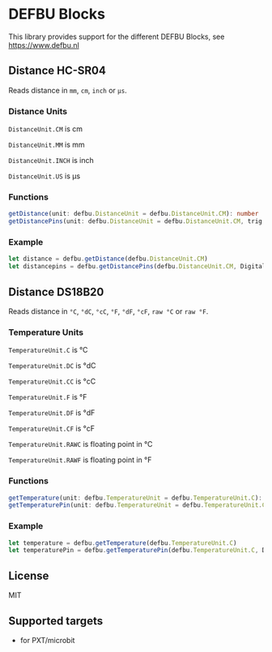 # DEFBU Blocks

This library provides support for the different DEFBU Blocks, see https://www.defbu.nl

## Distance HC-SR04
Reads distance in ``mm``, ``cm``, ``inch`` or ``μs``.

### Distance Units

``DistanceUnit.CM`` is cm

``DistanceUnit.MM`` is mm

``DistanceUnit.INCH`` is inch

``DistanceUnit.US`` is μs

### Functions

```typescript
getDistance(unit: defbu.DistanceUnit = defbu.DistanceUnit.CM): number
getDistancePins(unit: defbu.DistanceUnit = defbu.DistanceUnit.CM, trig: DigitalPin = DigitalPin.P0, echo: DigitalPin = DigitalPin.P1): number
```

### Example

```typescript
let distance = defbu.getDistance(defbu.DistanceUnit.CM)
let distancepins = defbu.getDistancePins(defbu.DistanceUnit.CM, DigitalPin.P0, DigitalPin.P1)
```

## Distance DS18B20
Reads distance in ``°C``, ``°dC``, ``°cC``, ``°F``, ``°dF``, ``°cF``, ``raw °C`` or ``raw °F``.

### Temperature Units

``TemperatureUnit.C`` is °C

``TemperatureUnit.DC`` is °dC

``TemperatureUnit.CC`` is °cC

``TemperatureUnit.F`` is °F

``TemperatureUnit.DF`` is °dF

``TemperatureUnit.CF`` is °cF

``TemperatureUnit.RAWC`` is floating point in °C

``TemperatureUnit.RAWF`` is floating point in °F

### Functions

```typescript
getTemperature(unit: defbu.TemperatureUnit = defbu.TemperatureUnit.C): number
getTemperaturePin(unit: defbu.TemperatureUnit = defbu.TemperatureUnit.C, dataPin: DigitalPin = DigitalPin.P0): number
```

### Example

```typescript
let temperature = defbu.getTemperature(defbu.TemperatureUnit.C)
let temperaturePin = defbu.getTemperaturePin(defbu.TemperatureUnit.C, DigitalPin.P0)
```

## License

MIT

## Supported targets

* for PXT/microbit